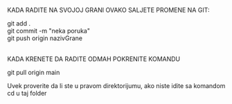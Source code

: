 KADA RADITE NA SVOJOJ GRANI OVAKO SALJETE PROMENE NA GIT: <br />

git add . <br />
git commit -m "neka poruka" <br />
git push origin nazivGrane<br />
<br />


KADA KRENETE DA RADITE ODMAH POKRENITE KOMANDU <br />

git pull origin main <br />


Uvek proverite da li ste u pravom direktorijumu, ako niste idite sa komandom cd u taj folder<br />
